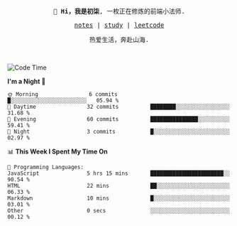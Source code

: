 <p align="center">
  <samp>
    <span><strong>👋 Hi，我是初柒</strong>,</span>
    <span>一枚正在修炼的前端小法师.</span>
  </samp>
</p>

<p align="center">
  <samp>
    <a href="https://www.wolai.com/dec-seven/wyPFvMTwAcD9muc6RMfThB">notes</a> |
    <a href="https://github.com/dec-seven/fe-study">study</a> |
    <a href="https://leetcode.cn/u/dec-seven/">leetcode</a>
  </samp>
</p>
<p align="center">
  <samp>
    <span>热爱生活，奔赴山海.</span>
  </samp>
</p>
<br>

<!--START_SECTION:waka-->
![Code Time](http://img.shields.io/badge/Code%20Time-1%2C214%20hrs%2031%20mins-blue)

**I'm a Night 🦉** 

```text
🌞 Morning                6 commits           █░░░░░░░░░░░░░░░░░░░░░░░░   05.94 % 
🌆 Daytime                32 commits          ████████░░░░░░░░░░░░░░░░░   31.68 % 
🌃 Evening                60 commits          ███████████████░░░░░░░░░░   59.41 % 
🌙 Night                  3 commits           █░░░░░░░░░░░░░░░░░░░░░░░░   02.97 % 
```


📊 **This Week I Spent My Time On** 

```text
💬 Programming Languages: 
JavaScript               5 hrs 15 mins       ███████████████████████░░   90.54 % 
HTML                     22 mins             ██░░░░░░░░░░░░░░░░░░░░░░░   06.33 % 
Markdown                 10 mins             █░░░░░░░░░░░░░░░░░░░░░░░░   03.01 % 
Other                    0 secs              ░░░░░░░░░░░░░░░░░░░░░░░░░   00.12 % 
```


<!--END_SECTION:waka-->

